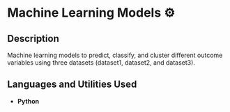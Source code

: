 <h1>Machine Learning Models ⚙️</h1>

<h2>Description</h2>
Machine learning models to predict, classify, and cluster different outcome variables using three datasets (dataset1, dataset2, and dataset3).
<br />


<h2>Languages and Utilities Used</h2>

- <b>Python</b> 
